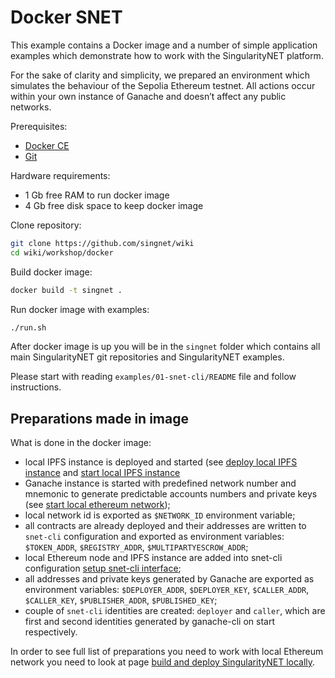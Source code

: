 # Docker SNET

This example contains a Docker image and a number of simple application examples which demonstrate how to work with the SingularityNET platform.

For the sake of clarity and simplicity, we prepared an environment which
simulates the behaviour of the Sepolia Ethereum testnet. All actions occur within your own instance of Ganache and doesn’t affect any public networks.

Prerequisites:
* [Docker CE](https://docs.docker.com/engine/installation/)
* [Git](https://git-scm.com/book/en/v2/Getting-Started-Installing-Git)

Hardware requirements:
* 1 Gb free RAM to run docker image
* 4 Gb free disk space to keep docker image

Clone repository:
```sh
git clone https://github.com/singnet/wiki
cd wiki/workshop/docker
```

Build docker image:
```sh
docker build -t singnet .
```

Run docker image with examples:
```sh
./run.sh
```

After docker image is up you will be in the `singnet` folder which contains all
main SingularityNET git repositories and SingularityNET examples.

Please start with reading `examples/01-snet-cli/README` file and follow instructions.

## Preparations made in image

What is done in the docker image:

* local IPFS instance is deployed and started (see [deploy local IPFS instance](/docs/products/AIMarketplace/Forcomers/local-singularitynet/#deploy-local-ipfs-instance)
  and [start local IPFS
  instance](/docs/products/AIMarketplace/Forcomers/local-singularitynet/#start-local-ipfs-instance)
* Ganache instance is started with predefined network number and mnemonic to
  generate predictable accounts numbers and private keys (see [start local
  ethereum
  network](/docs/products/AIMarketplace/Forcomers/local-singularitynet/#start-local-ethereum-network));
* local network id is exported as `$NETWORK_ID` environment variable;
* all contracts are already deployed and their addresses are written to
  `snet-cli` configuration and exported as environment variables:
  `$TOKEN_ADDR`, `$REGISTRY_ADDR`, `$MULTIPARTYESCROW_ADDR`;
* local Ethereum node and IPFS instance are added into snet-cli configuration
  [setup snet-cli
  interface](/docs/products/AIMarketplace/Forcomers/local-singularitynet/#setup-snet-command-line-interface);
* all addresses and private keys generated by Ganache are exported as
  environment variables: `$DEPLOYER_ADDR`, `$DEPLOYER_KEY`, `$CALLER_ADDR`,
  `$CALLER_KEY`, `$PUBLISHER_ADDR`, `$PUBLISHED_KEY`;
* couple of `snet-cli` identities are created: `deployer` and `caller`, which
  are first and second identities generated by ganache-cli on start
  respectively.

In order to see full list of preparations you need to work with local Ethereum network you need to look at page [build and deploy SingularityNET locally](/docs/products/AIMarketplace/Forcomers/local-singularitynet/).
